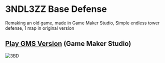 # 3NDL3ZZ Base Defense

Remaking an old game, made in Game Maker Studio, Simple endless tower defense, 1 map in original version

## [Play GMS Version](https://gamejolt.com/games/3ndl3zz-basedefense/325756) (Game Maker Studio)

![3BD](https://user-images.githubusercontent.com/87118878/198148292-6a344abb-b71e-4d91-987c-349166419d4e.png)


